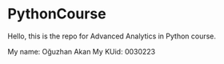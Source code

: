 # PythonCourse

Hello, this is the repo for Advanced Analytics in Python course.

My name: Oğuzhan Akan
My KUid: 0030223
